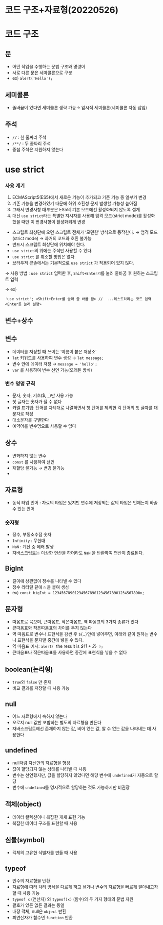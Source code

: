 # 코드 구조+자료형(20220526)

# 코드 구조

## 문

- 어떤 작업을 수행하는 문법 구조와 명령어
- 서로 다른 문은 세미콜론으로 구분
- ex) `alert('Hello');`

## 세미콜론

- 줄바꿈이 있다면 세미콜론 생략 가능→ 암시적 세미콜론(세미콜론 자동 삽입)

## 주석

- `//` : 한 줄짜리 주석
- `/**/` : 두 줄짜리 주석
- 중첩 주석은 지원하지 않는다

# use strict

### 사용 계기

1. ECMAScript5(ES5)에서 새로운 기능이 추가되고 기존 기능 중 일부가 변경 
2. 기존 기능을 변경하였기 때문에 하위 호환성 문제 발생할 가능성 높아짐
3. 그래서 변경사항 대부분은 ES5의 기본 모드에선 활성화되지 않도록 설계
4. 대신 `use strict`라는 특별한 지시자를 사용해 엄격 모드(strict mode)를 활성화 했을 때만 이 변경사항이 활성화되게 변경
- 스크립트 최상단에 오면 스크립트 전체가 ‘모던한’ 방식으로 동작한다. → 엄격 모드(strict mode) → 과거의 코드와 호환 불가능
- 반드시 스크립트 최상단에 위치해야 한다.
- `use strict`의 위에는 주석만 사용할 수 있다.
- `use strict` 를 취소할 방법은 없다.
- 브라우저 콘솔에서는 기본적으로 `use strict` 가 적용되어 있지 않다.

→ 사용 방법 : `use strict` 입력한 후, `Shift+Enter키`를 눌러 줄바꿈 후 원하는 스크립트 입력

→ ex)

`'use strict'; <Shift+Enter를 눌러 줄 바꿈 함>
//  ...테스트하려는 코드 입력
<Enter를 눌러 실행>`

## 변수+상수

## 변수

- 데이터를 저장할 때 쓰이는 ‘이름이 붙은 저장소’
- `let` 키워드를 사용하여 변수 생성 → `let message;`
- 변수 안에 데이터 저장 → `message = 'hello';`
- `var` 를 사용하여 변수 선언 가능(오래된 방식)

### 변수 명명 규칙

- 문자, 숫자, 기호($, _)만 사용 가능
- 첫 글자는 숫자가 될 수 없다
- 카멜 표기법: 단어를 차례대로 나열하면서 첫 단어를 제외한 각 단어의 첫 글자를 대문자로 작성
- 대소문자를 구별한다
- 예약어를 변수명으로 사용할 수 없다

## 상수

- 변화하지 않는 변수
- `const` 를 사용하여 선언
- 재할당 불가능 → 변경 불가능
- 

## 자료형

- 동적 타입 언어 : 자료의 타입은 있지만 변수에 저장되는 값의 타입은 언제든지 바꿀 수 있는 언어

### 숫자형

- 정수, 부동소수점 숫자
- `Infinity` : 무한대
- `NaN` : 계산 중 에러 발생
- 자바스크립트는 이상한 연산을 하더라도 `NaN` 을 반환하여 연산이 종료된다.

## BigInt

- 길이에 상관없이 정수를 나타낼 수 있다
- 정수 리터럴 끝에 `n` 을 붙여 생성
- ex) `const bigInt = 1234567890123456789012345678901234567890n;`

## 문자형

- 따옴표로 묶으며, 큰따옴표, 작은따옴표, 역 따옴표의 3가지 종류가 있다
- 큰따옴표와 작은따옴표의 차이를 두지 않는다
- 역 따옴표로 변수나 표현식을 감싼 후 `${…}`안에 넣어주면, 아래와 같이 원하는 변수나 표현식을 문자열 중간에 넣을 수 있다.
- 역 따옴표 예시: `alert( `the result is *${1 + 2}*` );`
- 큰따옴표나 작은따옴표를 사용하면 중간에 표현식을 넣을 수 없다

## boolean(논리형)

- `true`와 `false` 만 존재
- 비교 결과를 저장할 때 사용 가능

## null

- 어느 자료형에서 속하지 않는다
- 오로지 null 값만 포함하는 별도의 자료형을 만든다
- 자바스크립트에선 존재하지 않는 값, 비어 있는 값, 알 수 없는 값을 나타내는 데 사용한다

## undefined

- null처럼 자신만의 자료형을 형성
- 값이 할당되지 않는 상태를 나타낼 때 사용
- 변수는 선언했지만, 값을 할당하지 않았다면 해당 변수에 `undefined`가 자동으로 할당
- 변수에 `undefined`를 명시적으로 할당하는 것도 가능하지만 비권장

## 객체(object)

- 데이터 컬렉션이나 복잡한 개체 표현 가능
- 복잡한 데이터 구조를 표현할 때 사용

## 심볼(symbol)

- 객체의 고유한 식별자를 만들 때 사용

## typeof

- 인수의 자료형을 반환
- 자료형에 따라 처리 방식을 다르게 하고 싶거나 변수의 자료형을 빠르게 알아내고자 할 때 사용 가능
- `typeof x` (연산자) 와 `typeof(x)` (함수)의 두 가지 형태의 문법 지원
- 괄호가 있든 없든 결과는 동일
- 내장 객체, null은 `object` 반환
- 피연산자가 함수면 `function` 반환